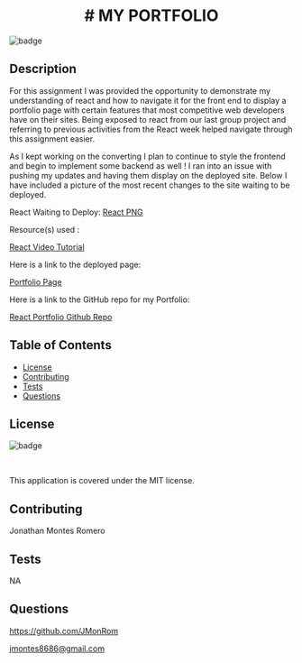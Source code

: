 <h1 align="center"># MY PORTFOLIO </h1>
  
  ![badge](https://img.shields.io/badge/license-MIT-red) <br />

  ## Description

  For this assignment I was provided the opportunity to demonstrate my understanding of react and how to navigate it for the front end to display a portfolio page with certain features that most competitive web developers have on their sites. Being exposed to react from our last group project and referring to previous activities from the React week helped navigate through this assignment easier. 
  
  As I kept working on the converting I plan to continue to style the frontend and begin to implement some backend as well ! I ran into an issue with pushing my updates and having them display on the deployed site. Below I have included a picture of the most recent changes to the site waiting to be deployed. 

  React Waiting to Deploy:
  [React PNG](./src/images/reactPortfolio.png)

  Resource(s) used :

  [React Video Tutorial](https://www.youtube.com/watch?v=vD72tRK8mC4&t=1541s)


  Here is a link to the deployed page: 

  [Portfolio Page](https://jmonrom.github.io/react-Portfolio/#)

  Here is a link to the GitHub repo for my Portfolio:

  [React Portfolio Github Repo](https://github.com/JMonRom/react-Portfolio)


  ## Table of Contents
  * [License](#license)
  * [Contributing](#contributing)
  * [Tests](#tests)
  * [Questions](#questions)

  ## License

  ![badge](https://img.shields.io/badge/license-MIT-red) 

  <br />

  This application is covered under the MIT license.

  ## Contributing

  Jonathan Montes Romero

  ## Tests

  NA

  ## Questions

  https://github.com/JMonRom

  jmontes8686@gmail.com